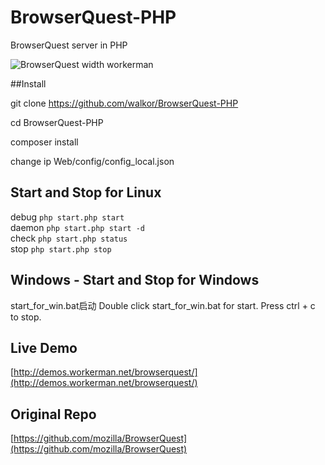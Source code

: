 # BrowserQuest-PHP
BrowserQuest server in PHP

![BrowserQuest width workerman](https://github.com/walkor/BrowserQuest-PHP/blob/master/Web/img/screenshot.jpg?raw=true)

##Install

git clone https://github.com/walkor/BrowserQuest-PHP

cd BrowserQuest-PHP 

composer install 

change ip Web/config/config_local.json 

##  Start and Stop for Linux
debug ```php start.php start``` <br>
daemon ```php start.php start -d```  <br>
check ```php start.php status```   <br>
stop ```php start.php stop```  <br>

## Windows - Start and Stop for Windows
 start_for_win.bat启动
Double click start_for_win.bat for start.
Press ctrl + c to stop.


## Live Demo
[http://demos.workerman.net/browserquest/](http://demos.workerman.net/browserquest/)

## Original Repo
[https://github.com/mozilla/BrowserQuest](https://github.com/mozilla/BrowserQuest)

